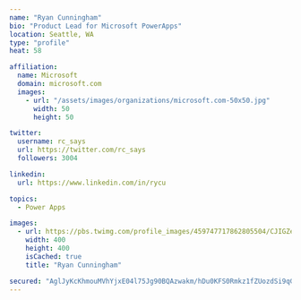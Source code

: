 ```yaml
---
name: "Ryan Cunningham"
bio: "Product Lead for Microsoft PowerApps"
location: Seattle, WA
type: "profile"
heat: 58

affiliation:
  name: Microsoft
  domain: microsoft.com
  images:
    - url: "/assets/images/organizations/microsoft.com-50x50.jpg"
      width: 50
      height: 50

twitter:
  username: rc_says
  url: https://twitter.com/rc_says
  followers: 3004

linkedin:
  url: https://www.linkedin.com/in/rycu

topics:
  - Power Apps

images:
  - url: https://pbs.twimg.com/profile_images/459747717862805504/CJIGZejd_400x400.png
    width: 400
    height: 400
    isCached: true
    title: "Ryan Cunningham"

secured: "AglJyKcKhmouMVhYjxE04l75Jg90BQAzwakm/hDu0KFS0Rmkz1fZUozdSi9qG+gLRJ/cxKNv8q+TiAKWKFgJhzUgP2Z9MMBfdEgiCVjMnZY6N4ojRrk2CRoz7vDRP84QODxKbYVqHJiC/uryfmKotDhV5wjNgtPTFYnLziWBQYd/6QvM+y6gwqI5ZD6td4fw86p3p/AK7kYjxGB6v6Ebg7tdkW7Oz69ggQAEc/otLiLGTne36NYjE0lLCFKA9c6NJNYoywltywt0JHiEX/Uj3gf7M+nhG43SGBJvBNbmnVl6Yw18nvCxI+9j6vHDtR/dgz0xR5CsDrw8IzRaucOtyjaChDLddOKrfn78zmdIn7ouxaZrR5y8IjqU8cThJI0jBu761DQlFoX/p7grlucwLrYvRO054v7TI1JbXWodraE=;Pt2D76mN5IzzPRAbdJTnyQ=="
---
```



